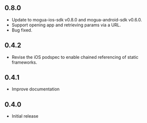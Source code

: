 ## 0.8.0

- Update to mogua-ios-sdk v0.8.0 and mogua-android-sdk v0.6.0.
- Support opening app and retrieving params via a URL.
- Bug fixed.

## 0.4.2

- Revise the iOS podspec to enable chained referencing of static frameworks.
  
## 0.4.1

- Improve documentation

## 0.4.0

- Initial release

